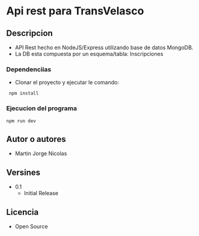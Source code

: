# Api rest para TransVelasco

## Descripcion

- API Rest hecho en NodeJS/Express utilizando base de datos MongoDB.
- La DB esta compuesta por un esquema/tabla: Inscripciones

### Dependenciias

- Clonar el proyecto y ejecutar le comando:

```
 npm install
```

### Ejecucion del programa

```
npm run dev
```

## Autor o autores

- Martin Jorge Nicolas

## Versines

- 0.1
  - Initial Release

## Licencia

- Open Source

